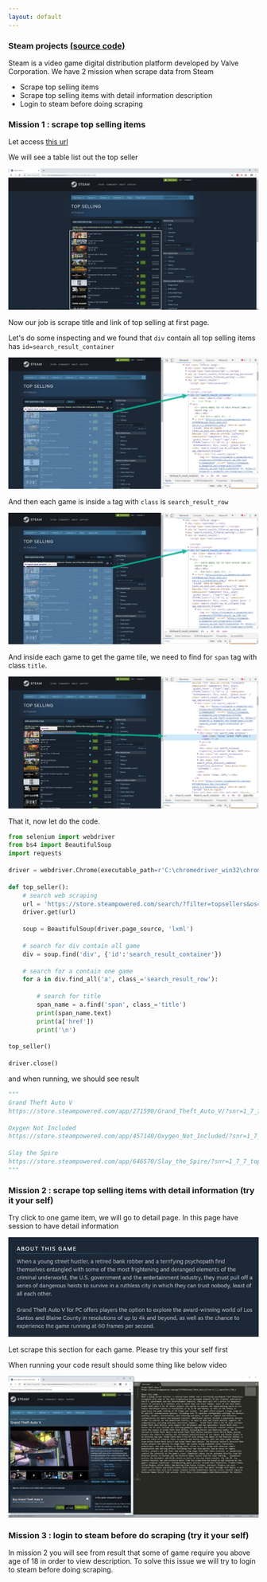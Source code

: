 ```yaml
---
layout: default
---
```


### Steam projects [(source code)](https://www.udemy.com/course/python-master-web-scraping-course-doing-20-real-projects/?couponCode=MASTERWEBSCRAPING)

Steam is a video game digital distribution platform developed by Valve Corporation. We have 2 mission when scrape data from Steam

* Scrape top selling items
* Scrape top selling items with detail information description
* Login to steam before doing scraping


### Mission 1 : scrape top selling items

Let access [this url](https://store.steampowered.com/search/?filter=topsellers)

We will see a table list out the top seller

![](images/2019-08-02_6-22-54.jpg)

Now our job is scrape title and link of top selling at first page.

Let's do some inspecting and we found that `div` contain all top selling items has `id=search_result_container` 

![](images/2019-08-02_6-47-50.jpg)



And then each game is inside `a` tag with `class` is `search_result_row`

![](images/2019-08-02_6-47-50.jpg)



And inside each game to get the game tile, we need to find for `span` tag with class `title`.

 ![](images/2019-08-02_6-51-46.jpg)



That it, now let do the code.

```python
from selenium import webdriver
from bs4 import BeautifulSoup
import requests

driver = webdriver.Chrome(executable_path=r'C:\chromedriver_win32\chromedriver.exe')

def top_seller():
	# search web scraping
	url = 'https://store.steampowered.com/search/?filter=topsellers&os=win'
	driver.get(url)

	soup = BeautifulSoup(driver.page_source, 'lxml')

	# search for div contain all game
	div = soup.find('div', {'id':'search_result_container'})

	# search for a contain one game
	for a in div.find_all('a', class_='search_result_row'):

		# search for title
		span_name = a.find('span', class_='title')
		print(span_name.text)
		print(a['href'])
		print('\n')

top_seller()

driver.close()
```

and when running, we should see result

```python
"""
Grand Theft Auto V
https://store.steampowered.com/app/271590/Grand_Theft_Auto_V/?snr=1_7_7_topsellers_150_1

Oxygen Not Included
https://store.steampowered.com/app/457140/Oxygen_Not_Included/?snr=1_7_7_topsellers_150_1

Slay the Spire
https://store.steampowered.com/app/646570/Slay_the_Spire/?snr=1_7_7_topsellers_150_1
"""
```



### Mission 2 : scrape top selling items with detail information (try it your self)

Try click to one game item, we will go to detail page. In this page have session to have detail information

![](images/2019-08-02_6-57-27.jpg)

Let scrape this section for each game. Please try this your self first

When running your code result should some thing like below video

![](images/2019-08-02_7-13-35.jpg)



### Mission 3 : login to steam before do scraping (try it your self)

In mission 2 you will see from result that some of game require you above age of 18 in order to view description. To solve this issue we will try to login to steam before doing scraping.

